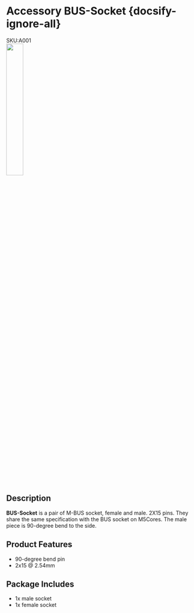 # Accessory BUS-Socket {docsify-ignore-all}

<div class="badge badge-pill badge-primary product_sku_tag">SKU:A001</div>

<img src="assets/img/product_pics/accessory/bus_socket/acs_bus_socket_01.jpg" width="30%" height="30%">


## Description

**BUS-Socket** is a pair of M-BUS socket, female and male. 2X15 pins.  They share the same specification with the BUS socket on M5Cores. The male piece is 90-degree bend to the side.


## Product Features
- 90-degree bend pin
- 2x15 @ 2.54mm

## Package Includes
- 1x male socket
- 1x female socket

<script>

   var purchase_link = 'https://m5stack.com/collections/m5-accessory/products/2x15-pin-headers-socket';

   anchor_search(purchase_link);
   scrollFunc();

</script>